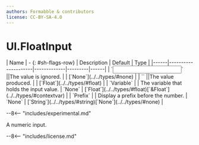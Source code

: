 ```yaml
---
authors: Formabble & contributors
license: CC-BY-SA-4.0
---
```



# UI.FloatInput

<div class="sh-parameters" markdown="1">
| Name | - {: #sh-flags-row} | Description | Default | Type |
|------|---------------------|-------------|---------|------|
| `<input>` ||The value is ignored. | | [`None`](../../types/#none) |
| `<output>` ||The value produced. | | [`Float`](../../types/#float) |
| `Variable` |  | The variable that holds the input value. | `None` | [`Float`](../../types/#float)[`&Float`](../../types/#contextvar) |
| `Prefix` |  | Display a prefix before the number. | `None` | [`String`](../../types/#string)[`None`](../../types/#none) |

</div>

--8<-- "includes/experimental.md"

A numeric input.

--8<-- "includes/license.md"

